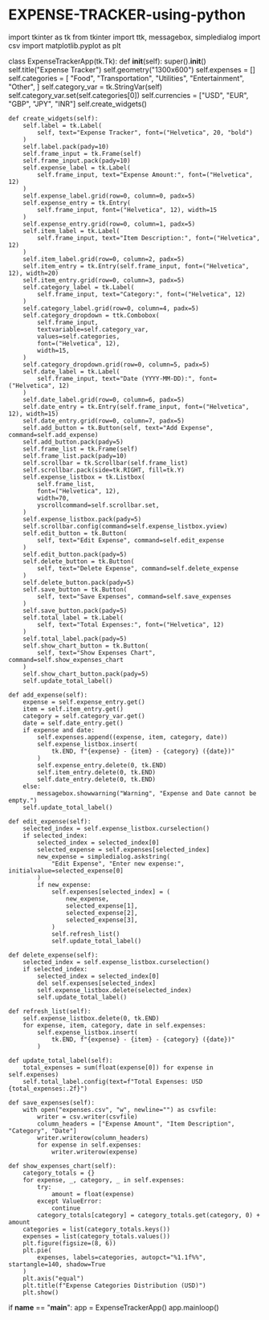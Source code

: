 # EXPENSE-TRACKER-using-python
import tkinter as tk
from tkinter import ttk, messagebox, simpledialog
import csv
import matplotlib.pyplot as plt

class ExpenseTrackerApp(tk.Tk):
    def __init__(self):
        super().__init__()
        self.title("Expense Tracker")
        self.geometry("1300x600")
        self.expenses = []
        self.categories = [
            "Food",
            "Transportation",
            "Utilities",
            "Entertainment",
            "Other",
        ]
        self.category_var = tk.StringVar(self)
        self.category_var.set(self.categories[0])
        self.currencies = ["USD", "EUR", "GBP", "JPY", "INR"]
        self.create_widgets()

    def create_widgets(self):
        self.label = tk.Label(
            self, text="Expense Tracker", font=("Helvetica", 20, "bold")
        )
        self.label.pack(pady=10)
        self.frame_input = tk.Frame(self)
        self.frame_input.pack(pady=10)
        self.expense_label = tk.Label(
            self.frame_input, text="Expense Amount:", font=("Helvetica", 12)
        )
        self.expense_label.grid(row=0, column=0, padx=5)
        self.expense_entry = tk.Entry(
            self.frame_input, font=("Helvetica", 12), width=15
        )
        self.expense_entry.grid(row=0, column=1, padx=5)
        self.item_label = tk.Label(
            self.frame_input, text="Item Description:", font=("Helvetica", 12)
        )
        self.item_label.grid(row=0, column=2, padx=5)
        self.item_entry = tk.Entry(self.frame_input, font=("Helvetica", 12), width=20)
        self.item_entry.grid(row=0, column=3, padx=5)
        self.category_label = tk.Label(
            self.frame_input, text="Category:", font=("Helvetica", 12)
        )
        self.category_label.grid(row=0, column=4, padx=5)
        self.category_dropdown = ttk.Combobox(
            self.frame_input,
            textvariable=self.category_var,
            values=self.categories,
            font=("Helvetica", 12),
            width=15,
        )
        self.category_dropdown.grid(row=0, column=5, padx=5)
        self.date_label = tk.Label(
            self.frame_input, text="Date (YYYY-MM-DD):", font=("Helvetica", 12)
        )
        self.date_label.grid(row=0, column=6, padx=5)
        self.date_entry = tk.Entry(self.frame_input, font=("Helvetica", 12), width=15)
        self.date_entry.grid(row=0, column=7, padx=5)
        self.add_button = tk.Button(self, text="Add Expense", command=self.add_expense)
        self.add_button.pack(pady=5)
        self.frame_list = tk.Frame(self)
        self.frame_list.pack(pady=10)
        self.scrollbar = tk.Scrollbar(self.frame_list)
        self.scrollbar.pack(side=tk.RIGHT, fill=tk.Y)
        self.expense_listbox = tk.Listbox(
            self.frame_list,
            font=("Helvetica", 12),
            width=70,
            yscrollcommand=self.scrollbar.set,
        )
        self.expense_listbox.pack(pady=5)
        self.scrollbar.config(command=self.expense_listbox.yview)
        self.edit_button = tk.Button(
            self, text="Edit Expense", command=self.edit_expense
        )
        self.edit_button.pack(pady=5)
        self.delete_button = tk.Button(
            self, text="Delete Expense", command=self.delete_expense
        )
        self.delete_button.pack(pady=5)
        self.save_button = tk.Button(
            self, text="Save Expenses", command=self.save_expenses
        )
        self.save_button.pack(pady=5)
        self.total_label = tk.Label(
            self, text="Total Expenses:", font=("Helvetica", 12)
        )
        self.total_label.pack(pady=5)
        self.show_chart_button = tk.Button(
            self, text="Show Expenses Chart", command=self.show_expenses_chart
        )
        self.show_chart_button.pack(pady=5)
        self.update_total_label()

    def add_expense(self):
        expense = self.expense_entry.get()
        item = self.item_entry.get()
        category = self.category_var.get()
        date = self.date_entry.get()
        if expense and date:
            self.expenses.append((expense, item, category, date))
            self.expense_listbox.insert(
                tk.END, f"{expense} - {item} - {category} ({date})"
            )
            self.expense_entry.delete(0, tk.END)
            self.item_entry.delete(0, tk.END)
            self.date_entry.delete(0, tk.END)
        else:
            messagebox.showwarning("Warning", "Expense and Date cannot be empty.")
        self.update_total_label()

    def edit_expense(self):
        selected_index = self.expense_listbox.curselection()
        if selected_index:
            selected_index = selected_index[0]
            selected_expense = self.expenses[selected_index]
            new_expense = simpledialog.askstring(
                "Edit Expense", "Enter new expense:", initialvalue=selected_expense[0]
            )
            if new_expense:
                self.expenses[selected_index] = (
                    new_expense,
                    selected_expense[1],
                    selected_expense[2],
                    selected_expense[3],
                )
                self.refresh_list()
                self.update_total_label()

    def delete_expense(self):
        selected_index = self.expense_listbox.curselection()
        if selected_index:
            selected_index = selected_index[0]
            del self.expenses[selected_index]
            self.expense_listbox.delete(selected_index)
            self.update_total_label()

    def refresh_list(self):
        self.expense_listbox.delete(0, tk.END)
        for expense, item, category, date in self.expenses:
            self.expense_listbox.insert(
                tk.END, f"{expense} - {item} - {category} ({date})"
            )

    def update_total_label(self):
        total_expenses = sum(float(expense[0]) for expense in self.expenses)
        self.total_label.config(text=f"Total Expenses: USD {total_expenses:.2f}")
        
    def save_expenses(self):
        with open("expenses.csv", "w", newline="") as csvfile:
            writer = csv.writer(csvfile)
            column_headers = ["Expense Amount", "Item Description", "Category", "Date"]
            writer.writerow(column_headers)
            for expense in self.expenses:
                writer.writerow(expense)

    def show_expenses_chart(self):
        category_totals = {}
        for expense, _, category, _ in self.expenses:
            try:
                amount = float(expense)
            except ValueError:
                continue
            category_totals[category] = category_totals.get(category, 0) + amount
        categories = list(category_totals.keys())
        expenses = list(category_totals.values())
        plt.figure(figsize=(8, 6))
        plt.pie(
            expenses, labels=categories, autopct="%1.1f%%", startangle=140, shadow=True
        )
        plt.axis("equal")
        plt.title(f"Expense Categories Distribution (USD)")
        plt.show()

if __name__ == "__main__":
    app = ExpenseTrackerApp()
    app.mainloop()  
